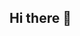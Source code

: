 ## Hi there 👋

<!--

**Here are some ideas to get you started:**

🙋‍♀️ A short introduction - what is your organization all about?jokers80
https://jokers80.wordpress.com
🌈 Contribution guidelines - how can the community get involved?https://jokers80.wordpress.com
👩‍💻 Useful resources - where can the community find your docs? Is there anything else the community should know?
🍿 Fun facts - what does your team eat for breakfast?
🧙 Remember, you can do mighty things with the power of [Markdown](https://docs.github.com/github/writing-on-github/getting-started-with-writing-and-formatting-on-github/basic-writing-and-formatting-syntax)
--http://jokers80.shop
